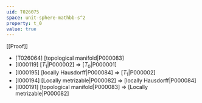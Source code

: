 ```yaml
---
uid: T026075
space: unit-sphere-mathbb-s^2
property: t_0
value: true
---
```

[[Proof]]

* [T026064] [topological manifold|P000083]
* [I000119] [$T_1$|P000002] => [$T_0$|P000001]
* [I000195] [locally Hausdorff|P000084] => [$T_1$|P000002]
* [I000194] [Locally metrizable|P000082] => [locally Hausdorff|P000084]
* [I000191] [topological manifold|P000083] => [Locally metrizable|P000082]

